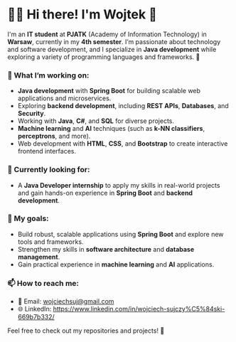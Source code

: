 # 👨‍💻 Hi there! I'm Wojtek 👋

I'm an **IT student** at **PJATK** (Academy of Information Technology) in **Warsaw**, currently in my **4th semester**. I’m passionate about technology and software development, and I specialize in **Java development** while exploring a variety of programming languages and frameworks. 🚀

### 🔧 What I’m working on:
- **Java development** with **Spring Boot** for building scalable web applications and microservices.
- Exploring **backend development**, including **REST APIs**, **Databases**, and **Security**.
- Working with **Java**, **C#**, and **SQL** for diverse projects.
- **Machine learning** and **AI** techniques (such as **k-NN classifiers**, **perceptrons**, and more).
- Web development with **HTML**, **CSS**, and **Bootstrap** to create interactive frontend interfaces.

### 🌱 Currently looking for:
- A **Java Developer internship** to apply my skills in real-world projects and gain hands-on experience in **Spring Boot** and **backend development**.

### 🚀 My goals:
- Build robust, scalable applications using **Spring Boot** and explore new tools and frameworks.
- Strengthen my skills in **software architecture** and **database management**.
- Gain practical experience in **machine learning** and **AI** applications.

### 📫 How to reach me:
- 📧 Email: wojciechsuj@gmail.com
- 🌐 LinkedIn: https://www.linkedin.com/in/wojciech-sujczy%C5%84ski-669b7b332/

Feel free to check out my repositories and projects! 🤝
